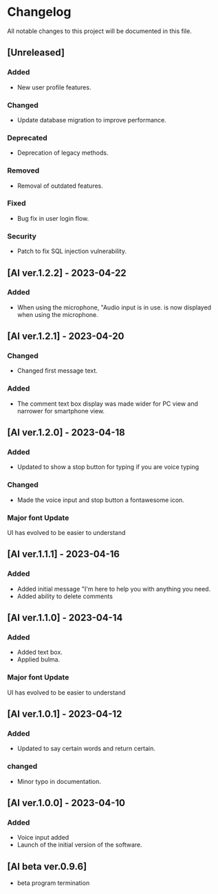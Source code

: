 # Changelog

All notable changes to this project will be documented in this file.

## [Unreleased]

### Added
- New user profile features.

### Changed
- Update database migration to improve performance.

### Deprecated
- Deprecation of legacy methods.

### Removed
- Removal of outdated features.

### Fixed
- Bug fix in user login flow.

### Security
- Patch to fix SQL injection vulnerability.
## [AI ver.1.2.2] - 2023-04-22

### Added
- When using the microphone, "Audio input is in use. is now displayed when using the microphone.

## [AI ver.1.2.1] - 2023-04-20
### Changed 
- Changed first message text.
### Added
- The comment text box display was made wider for PC view and narrower for smartphone view.

## [AI ver.1.2.0] - 2023-04-18

### Added
- Updated to show a stop button for typing if you are voice typing
### Changed
- Made the voice input and stop button a fontawesome icon.
### Major font Update
UI has evolved to be easier to understand

## [AI ver.1.1.1] - 2023-04-16

### Added
- Added initial message "I'm here to help you with anything you need.
- Added ability to delete comments

## [AI ver.1.1.0] - 2023-04-14

### Added
- Added text box.
- Applied bulma.

### Major font Update
UI has evolved to be easier to understand
## [AI ver.1.0.1] - 2023-04-12

### Added
- Updated to say certain words and return certain.

### changed
- Minor typo in documentation.

## [AI ver.1.0.0] - 2023-04-10

### Added
- Voice input added
- Launch of the initial version of the software.

## [AI beta ver.0.9.6]

- beta program termination
